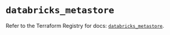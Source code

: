 # `databricks_metastore`

Refer to the Terraform Registry for docs: [`databricks_metastore`](https://registry.terraform.io/providers/databricks/databricks/1.71.0/docs/resources/metastore).

